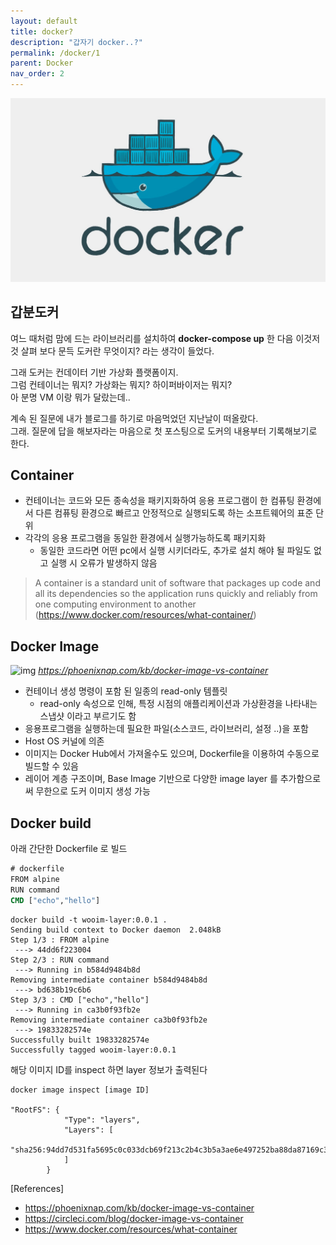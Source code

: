 ```yaml
---
layout: default
title: docker?
description: "갑자기 docker..?"
permalink: /docker/1
parent: Docker
nav_order: 2
---
```




![img](/assets/images/docker.jpeg)

## 갑분도커   
여느 때처럼 맘에 드는 라이브러리를 설치하여 **docker-compose up** 한 다음 이것저것 살펴 보다 문득 도커란 무엇이지? 라는 생각이 들었다.  

그래 도커는 컨데이터 기반 가상화 플랫폼이지.  
그럼 컨테이너는 뭐지? 가상화는 뭐지? 하이퍼바이저는 뭐지?  
아 분명 VM 이랑 뭐가 달랐는데.. 

계속 된 질문에 내가 블로그를 하기로 마음먹었던 지난날이 떠올랐다.  
그래. 질문에 답을 해보자라는 마음으로 첫 포스팅으로 도커의 내용부터 기록해보기로 한다.  

## Container  
* 컨테이너는 코드와 모든 종속성을 패키지화하여 응용 프로그램이 한 컴퓨팅 환경에서 다른 컴퓨팅 환경으로 빠르고 안정적으로 실행되도록 하는 소프트웨어의 표준 단위
* 각각의 응용 프로그램을 동일한 환경에서 실행가능하도록 패키지화
    * 동일한 코드라면 어떤 pc에서 실행 시키더라도, 추가로 설치 해야 될 파일도 없고 실행 시 오류가 발생하지 않음

> A container is a standard unit of software that packages up code and all its dependencies so the application runs quickly and reliably from one computing environment to another  
(https://www.docker.com/resources/what-container/)

## Docker Image
![img](https://phoenixnap.com/kb/wp-content/uploads/2021/04/container-layers.png)
*https://phoenixnap.com/kb/docker-image-vs-container*

* 컨테이너 생성 명령이 포함 된 일종의 read-only 템플릿
    * read-only 속성으로 인해, 특정 시점의 애플리케이션과 가상환경을 나타내는 스냅샷 이라고 부르기도 함
* 응용프로그램을 실행하는데 필요한 파일(소스코드, 라이브러리, 설정 ..)을 포함
* Host OS 커널에 의존
    <!--* 이미지 빌드 시 mac intel chip / m1 인 경우 설정이 약간 달랐던 이유 -->
* 이미지는 Docker Hub에서 가져올수도 있으며, Dockerfile을 이용하여 수동으로 빌드할 수 있음  
* 레이어 계층 구조이며, Base Image 기반으로 다양한 image layer 를 추가함으로써 무한으로 도커 이미지 생성 가능

## Docker build  
아래 간단한 Dockerfile 로 빌드 
```cmd
# dockerfile
FROM alpine
RUN command
CMD ["echo","hello"]
```
```
docker build -t wooim-layer:0.0.1 .
Sending build context to Docker daemon  2.048kB
Step 1/3 : FROM alpine
 ---> 44dd6f223004
Step 2/3 : RUN command
 ---> Running in b584d9484b8d
Removing intermediate container b584d9484b8d
 ---> bd638b19c6b6
Step 3/3 : CMD ["echo","hello"]
 ---> Running in ca3b0f93fb2e
Removing intermediate container ca3b0f93fb2e
 ---> 19833282574e
Successfully built 19833282574e
Successfully tagged wooim-layer:0.0.1
```
해당 이미지 ID를 inspect 하면 layer 정보가 출력된다
```
docker image inspect [image ID]

"RootFS": {
            "Type": "layers",
            "Layers": [
                "sha256:94dd7d531fa5695c0c033dcb69f213c2b4c3b5a3ae6e497252ba88da87169c3f"
            ]
        }
```

<!--
1. 가상화 및 하이퍼바이저 기록
2. croup , 네임스페이스 기록하기
-->

[References]
* https://phoenixnap.com/kb/docker-image-vs-container
* https://circleci.com/blog/docker-image-vs-container
* https://www.docker.com/resources/what-container